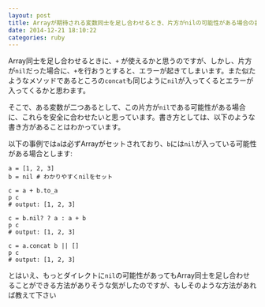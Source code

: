 ```yaml
---
layout: post
title: Arrayが期待される変数同士を足し合わせるとき、片方がnilの可能性がある場合の書き方
date: 2014-12-21 18:10:22
categories: ruby
---
```

<p>Array同士を足し合わせるときに、<code>+</code> が使えるかと思うのですが、しかし、片方が<code>nil</code>だった場合に、<code>+</code>を行おうとすると、エラーが起きてしまいます。また似たようなメソッドであるところの<code>concat</code>も同じように<code>nil</code>が入ってくるとエラーが入ってくるかと思わます。</p>

<p>そこで、ある変数が二つあるとして、この片方が<code>nil</code>である可能性がある場合に、これらを安全に合わせたいと思っています。書き方としては、以下のような書き方があることはわかっています。</p>

<p>以下の事例では<code>a</code>は必ずArrayがセットされており、<code>b</code>には<code>nil</code>が入っている可能性がある場合とします:</p>

<pre><code>a = [1, 2, 3]
b = nil # わかりやすくnilをセット

c = a + b.to_a
p c
# output: [1, 2, 3]

c = b.nil? ? a : a + b
p c
# output: [1, 2, 3]

c = a.concat b || []
p c
# output: [1, 2, 3]
</code></pre>

<p>とはいえ、もっとダイレクトに<code>nil</code>の可能性があってもArray同士を足し合わせることができる方法がありそうな気がしたのですが、もしそのような方法があれば教えて下さい</p>
